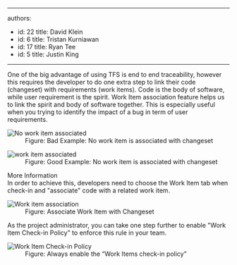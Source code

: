 

---
authors:
  - id: 22
    title: David Klein
  - id: 6
    title: Tristan Kurniawan
  - id: 17
    title: Ryan Tee
  - id: 5
    title: Justin King
---




<span class='intro'> <p>One of the big advantage of using TFS is end to end traceability, however this requires the developer to do one extra step to link their code (changeset) with requirements (work items). Code is the body of software, while user requirement is the spirit. Work Item association feature helps us to link the spirit and body of software together. This is especially useful when you trying to identify the impact of a bug in term of user requirements. </p> </span>

<dl><dt><img alt="No work item associated" src="/TFS/RulesToBetterVersionControlwithTFS(AKASourceControl)/PublishingImages/WorkItemAss-1.jpg" /></dt>
<dd>Figure&#58; Bad Example&#58; No work item is associated with changeset </dd></dl>
<dl><dt><img alt="work item associated" src="/TFS/RulesToBetterVersionControlwithTFS(AKASourceControl)/PublishingImages/WorkItemAss-2.jpg" /></dt>
<dd>Figure&#58; Good Example&#58; No work item is associated with changeset </dd></dl>
<p>More Information <br>In order to achieve this, developers need to choose the Work Item tab when check-in and &quot;associate&quot; code with a related work item. </p>
<dl><dt><img alt="Work item association" src="/TFS/RulesToBetterVersionControlwithTFS(AKASourceControl)/PublishingImages/WorkItemAss-3.jpg" /></dt>
<dd>Figure&#58; Associate Work Item with Changeset </dd></dl>
<p>As the project administrator, you can take one step further to enable &quot;Work Item Check-in Policy&quot; to enforce this rule in your team. </p>
<dl><dt><img alt="Work Item Check-in Policy" src="/TFS/RulesToBetterVersionControlwithTFS(AKASourceControl)/PublishingImages/WorkItemAss-4.jpg" /></dt>
<dd>Figure&#58; Always enable the “Work Items check-in policy”</dd></dl>



